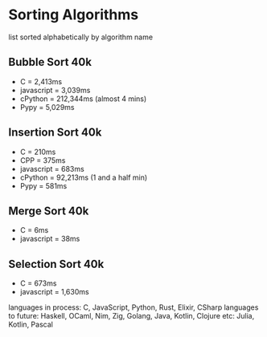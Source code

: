 # Sorting Algorithms

list sorted alphabetically by algorithm name

## Bubble Sort 40k

- C = 2,413ms
- javascript = 3,039ms
- cPython = 212,344ms (almost 4 mins)
- Pypy = 5,029ms

## Insertion Sort 40k

- C = 210ms
- CPP = 375ms
- javascript = 683ms
- cPython = 92,213ms (1 and a half min)
- Pypy = 581ms

## Merge Sort 40k

- C = 6ms
- javascript = 38ms

## Selection Sort 40k

- C = 673ms
- javascript = 1,630ms

languages in process: C, JavaScript, Python, Rust, Elixir, CSharp
languages to future: Haskell, OCaml, Nim, Zig, Golang, Java, Kotlin, Clojure
etc: Julia, Kotlin, Pascal
